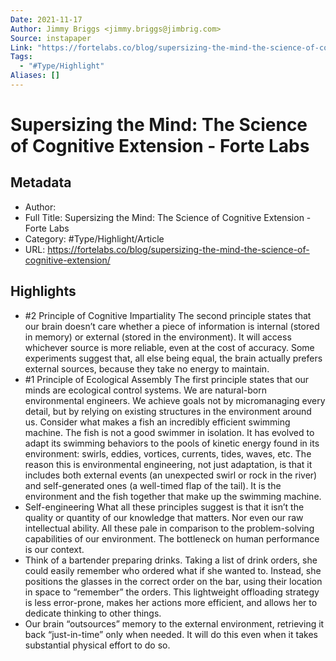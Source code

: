 ```yaml
---
Date: 2021-11-17
Author: Jimmy Briggs <jimmy.briggs@jimbrig.com>
Source: instapaper
Link: "https://fortelabs.co/blog/supersizing-the-mind-the-science-of-cognitive-extension/"
Tags:
  - "#Type/Highlight"
Aliases: []
---
```


# Supersizing the Mind: The Science of Cognitive Extension - Forte Labs

## Metadata

* Author: 
* Full Title: Supersizing the Mind: The Science of Cognitive Extension - Forte Labs
* Category: #Type/Highlight/Article
* URL: https://fortelabs.co/blog/supersizing-the-mind-the-science-of-cognitive-extension/

## Highlights

* \#2 Principle of Cognitive Impartiality
  The second principle states that our brain doesn’t care whether a piece of information is internal (stored in memory) or external (stored in the environment). It will access whichever source is more reliable, even at the cost of accuracy.
  Some experiments suggest that, all else being equal, the brain actually prefers external sources, because they take no energy to maintain.
* \#1 Principle of Ecological Assembly
  The first principle states that our minds are ecological control systems. We are natural-born environmental engineers. We achieve goals not by micromanaging every detail, but by relying on existing structures in the environment around us.
  Consider what makes a fish an incredibly efficient swimming machine. The fish is not a good swimmer in isolation. It has evolved to adapt its swimming behaviors to the pools of kinetic energy found in its environment: swirls, eddies, vortices, currents, tides, waves, etc.
  The reason this is environmental engineering, not just adaptation, is that it includes both external events (an unexpected swirl or rock in the river) and self-generated ones (a well-timed flap of the tail). It is the environment and the fish together that make up the swimming machine.
* Self-engineering
  What all these principles suggest is that it isn’t the quality or quantity of our knowledge that matters. Nor even our raw intellectual ability. All these pale in comparison to the problem-solving capabilities of our environment. The bottleneck on human performance is our context.
* Think of a bartender preparing drinks. Taking a list of drink orders, she could easily remember who ordered what if she wanted to. Instead, she positions the glasses in the correct order on the bar, using their location in space to “remember” the orders. This lightweight offloading strategy is less error-prone, makes her actions more efficient, and allows her to dedicate thinking to other things.
* Our brain “outsources” memory to the external environment, retrieving it back “just-in-time” only when needed. It will do this even when it takes substantial physical effort to do so.

